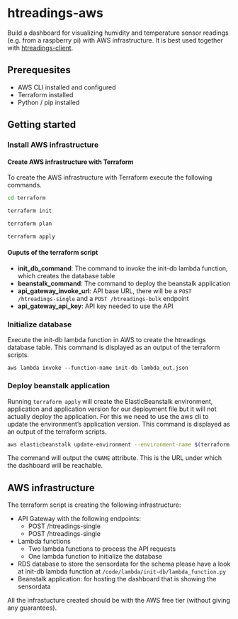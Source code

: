 # htreadings-aws
Build a dashboard for visualizing humidity and temperature sensor readings (e.g. from a raspberry pi) with AWS infrastructure. It is best used together with [htreadings-client](https://github.com/apfelstrudel2301/htreadings-client).

## Prerequesites
- AWS CLI installed and configured
- Terraform installed
- Python / pip installed

## Getting started

### Install AWS infrastructure

#### Create AWS infrastructure with Terraform

To create the AWS infrastructure with Terraform execute the following commands.
 ```bash
cd terraform
```

 ```bash
terraform init
```

 ```bash
terraform plan
```

 ```bash
terraform apply
```
#### Ouputs of the terraform script
- **init_db_command**: The command to invoke the init-db lambda function, which creates the database table
- **beanstalk_command**: The command to deploy the beanstalk application
- **api_gateway_invoke_url**: API base URL, there will be a `POST /htreadings-single` and a `POST /htreadings-bulk` endpoint
- **api_gateway_api_key**: API key needed to use the API

### Initialize database

Execute the init-db lambda function in AWS to create the htreadings database table.
This command is displayed as an output of the terraform scripts.

 ```
aws lambda invoke --function-name init-db lambda_out.json
```

### Deploy beanstalk application

Running `terraform apply` will create the ElasticBeanstalk environment, application and application version for our deployment file but it will not actually deploy the application. For this we need to use the aws cli to update the environment’s application version.
This command is displayed as an output of the terraform scripts.

 ```bash
aws elasticbeanstalk update-environment --environment-name $(terraform output beanstalk_env_name) --version-label $(terraform output beanstalk_application_version_name)
```
The command will output the `CNAME` attribute. This is the URL under which the dashboard will be reachable.

## AWS infrastructure

The terraform script is creating the following infrastructure:
- API Gateway with the following endpoints:
    - POST /htreadings-single
    - POST /htreadings-single
- Lambda functions
    - Two lambda functions to process the API requests
    - One lambda function to initialize the database
- RDS database to store the sensordata for the schema please have a look at init-db lambda function at `/code/lambda/init-db/lambda_function.py`
- Beanstalk application: for hosting the dashboard that is showing the sensordata

All the infrastucture created should be with the AWS free tier (without giving any guarantees).
